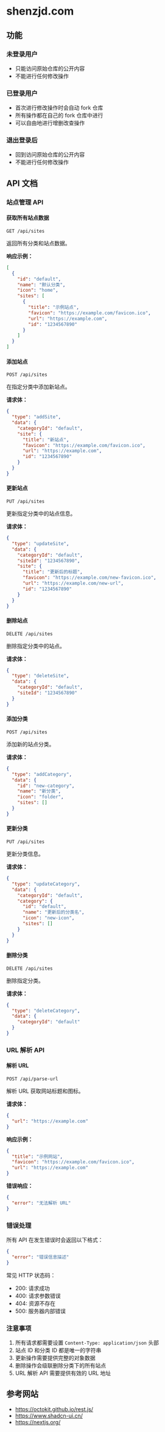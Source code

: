 # shenzjd.com

## 功能

### 未登录用户

- 只能访问原始仓库的公开内容
- 不能进行任何修改操作

### 已登录用户

- 首次进行修改操作时会自动 fork 仓库
- 所有操作都在自己的 fork 仓库中进行
- 可以自由地进行增删改查操作

### 退出登录后

- 回到访问原始仓库的公开内容
- 不能进行任何修改操作

## API 文档

### 站点管理 API

#### 获取所有站点数据

```http
GET /api/sites
```

返回所有分类和站点数据。

**响应示例：**

```json
[
  {
    "id": "default",
    "name": "默认分类",
    "icon": "home",
    "sites": [
      {
        "title": "示例站点",
        "favicon": "https://example.com/favicon.ico",
        "url": "https://example.com",
        "id": "1234567890"
      }
    ]
  }
]
```

#### 添加站点

```http
POST /api/sites
```

在指定分类中添加新站点。

**请求体：**

```json
{
  "type": "addSite",
  "data": {
    "categoryId": "default",
    "site": {
      "title": "新站点",
      "favicon": "https://example.com/favicon.ico",
      "url": "https://example.com",
      "id": "1234567890"
    }
  }
}
```

#### 更新站点

```http
PUT /api/sites
```

更新指定分类中的站点信息。

**请求体：**

```json
{
  "type": "updateSite",
  "data": {
    "categoryId": "default",
    "siteId": "1234567890",
    "site": {
      "title": "更新后的标题",
      "favicon": "https://example.com/new-favicon.ico",
      "url": "https://example.com/new-url",
      "id": "1234567890"
    }
  }
}
```

#### 删除站点

```http
DELETE /api/sites
```

删除指定分类中的站点。

**请求体：**

```json
{
  "type": "deleteSite",
  "data": {
    "categoryId": "default",
    "siteId": "1234567890"
  }
}
```

#### 添加分类

```http
POST /api/sites
```

添加新的站点分类。

**请求体：**

```json
{
  "type": "addCategory",
  "data": {
    "id": "new-category",
    "name": "新分类",
    "icon": "folder",
    "sites": []
  }
}
```

#### 更新分类

```http
PUT /api/sites
```

更新分类信息。

**请求体：**

```json
{
  "type": "updateCategory",
  "data": {
    "categoryId": "default",
    "category": {
      "id": "default",
      "name": "更新后的分类名",
      "icon": "new-icon",
      "sites": []
    }
  }
}
```

#### 删除分类

```http
DELETE /api/sites
```

删除指定分类。

**请求体：**

```json
{
  "type": "deleteCategory",
  "data": {
    "categoryId": "default"
  }
}
```

### URL 解析 API

#### 解析 URL

```http
POST /api/parse-url
```

解析 URL 获取网站标题和图标。

**请求体：**

```json
{
  "url": "https://example.com"
}
```

**响应示例：**

```json
{
  "title": "示例网站",
  "favicon": "https://example.com/favicon.ico",
  "url": "https://example.com"
}
```

**错误响应：**

```json
{
  "error": "无法解析 URL"
}
```

### 错误处理

所有 API 在发生错误时会返回以下格式：

```json
{
  "error": "错误信息描述"
}
```

常见 HTTP 状态码：

- 200: 请求成功
- 400: 请求参数错误
- 404: 资源不存在
- 500: 服务器内部错误

### 注意事项

1. 所有请求都需要设置 `Content-Type: application/json` 头部
2. 站点 ID 和分类 ID 都是唯一的字符串
3. 更新操作需要提供完整的对象数据
4. 删除操作会级联删除分类下的所有站点
5. URL 解析 API 需要提供有效的 URL 地址

## 参考网站

- <https://octokit.github.io/rest.js/>
- <https://www.shadcn-ui.cn/>
- <https://nextjs.org/>
